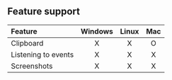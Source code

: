 
## Feature support

| Feature             | Windows | Linux | Mac |
| :------------------ | :-----: | :---: | :-: |
| Clipboard           |    X    |   X   |  O  |
| Listening to events |    X    |   X   |  X  |
| Screenshots         |    X    |   X   |  X  |
